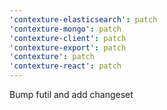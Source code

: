 ```yaml
---
'contexture-elasticsearch': patch
'contexture-mongo': patch
'contexture-client': patch
'contexture-export': patch
'contexture': patch
'contexture-react': patch
---
```


Bump futil and add changeset
